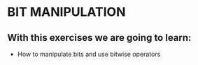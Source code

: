 # BIT MANIPULATION

## With this exercises we are going to learn:

- How to manipulate bits and use bitwise operators

